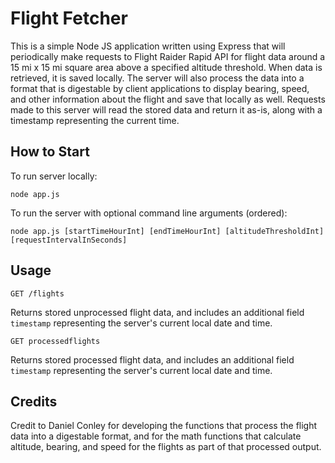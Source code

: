 # Flight Fetcher

This is a simple Node JS application written using Express that will periodically make requests to Flight Raider Rapid API for flight data around a 15 mi x 15 mi square area above a specified altitude threshold. When data is retrieved, it is saved locally. The server will also process the data into a format that is digestable by client applications to display bearing, speed, and other information about the flight and save that locally as well. Requests made to this server will read the stored data and return it as-is, along with a timestamp representing the current time. 

## How to Start

To run server locally:

```
node app.js
```

To run the server with optional command line arguments (ordered):

```
node app.js [startTimeHourInt] [endTimeHourInt] [altitudeThresholdInt] [requestIntervalInSeconds]
```

## Usage

```
GET /flights
```
Returns stored unprocessed flight data, and includes an additional field `timestamp` representing the server's current local date and time.

```
GET processedflights
```
Returns stored processed flight data, and includes an additional field `timestamp` representing the server's current local date and time.

## Credits
Credit to Daniel Conley for developing the functions that process the flight data into a digestable format, and for the math functions that calculate altitude, bearing, and speed for the flights as part of that processed output.
